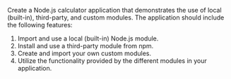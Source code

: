 Create a Node.js calculator application that demonstrates the use of local (built-in), third-party, and custom modules. The application should include the following features:
1. Import and use a local (built-in) Node.js module.
2. Install and use a third-party module from npm.
3. Create and import your own custom modules.
4. Utilize the functionality provided by the different modules in your application.
